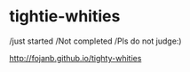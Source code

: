 # tightie-whities
/just started
/Not completed
/Pls do not judge:)

http://fojanb.github.io/tighty-whities
